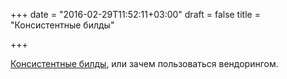 +++
date = "2016-02-29T11:52:11+03:00"
draft = false
title = "Консистентные билды"

+++

<p><a href="http://bit.ly/1XPNPCu">Консистентные билды</a>, или зачем пользоваться вендорингом.</p>

